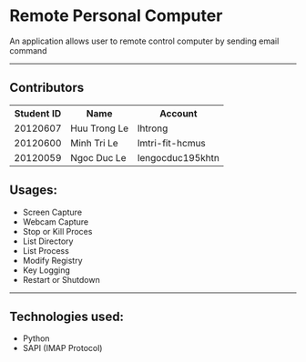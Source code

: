 <h1>Remote Personal Computer</h1>
<p>An application allows user to remote control computer by sending email command</p>
<hr>
<h2>Contributors</h2>
<table>
    <tr>
        <th>Student ID</th>
        <th>Name</th>
        <th>Account</th>
    </tr>
    <tr>
        <td>20120607</td>
        <td>Huu Trong Le</td>
        <td>lhtrong</td>
    </tr>
    <tr>
        <td>20120600</td>
        <td>Minh Tri Le</td>
        <td>lmtri-fit-hcmus </td>
    </tr>
    <tr>
        <td>20120059</td>
        <td>Ngoc Duc Le</td>
        <td>lengocduc195khtn</td>
    </tr>
</table>
<h2>Usages:</h2>
<ul>
    <li>Screen Capture</li>
    <li>Webcam Capture</li>
    <li>Stop or Kill Proces</li>
    <li>List Directory</li>
    <li>List Process</li>
    <li>Modify Registry</li>
    <li>Key Logging</li>
    <li>Restart or Shutdown</li>
</ul>
<hr>
<h2>Technologies used:</h2>
<ul>
    <li>Python</li>
    <li>SAPI (IMAP Protocol)</li>
</ul>
